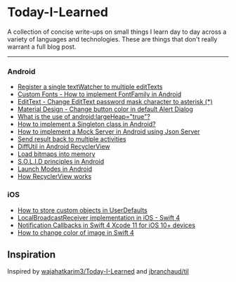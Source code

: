 # Today-I-Learned
A collection of concise write-ups on small things I learn day to day across a variety of languages and technologies. These are things that don't really warrant a full blog post.

---
### Android
* [Register a single textWatcher to multiple editTexts](/android/single_text_watcher.md)
* [Custom Fonts - How to implement FontFamily in Android](/android/custom_font.md)
* [EditText - Change EditText password mask character to asterisk (*)](/android/edittext_asterix.md)
* [Material Design - Change button color in default Alert Dialog](/android/android_alert_dialog.md)
* [What is the use of android:largeHeap="true"?](android/large_heap.md)
* [How to implement a Singleton class in Android?](android/singleton.md)
* [How to implement a Mock Server in Android using Json Server](android/mock_server.md)
* [Send result back to multiple activities](android/activity_result.md)
* [DiffUtil in Android RecyclerView](android/android_diffutil.md)
* [Load bitmaps into memory](android/load_bitmap.md)
* [S.O.L.I.D principles in Android](android/solid_principle.md)
* [Launch Modes in Android](/android/launch_modes.md)
* [How RecyclerView works](/android/android_recyclerview.md)


### iOS
* [How to store  custom objects in UserDefaults](/ios/custom_user_defaults.md)
* [LocalBroadcastReceiver implementation in iOS - Swift 4](/ios/local_broadcast_receiver.md)
* [Notification Callbacks in Swift 4 Xcode 11 for iOS 10+ devices](/ios/notification_callback.md)
* [How to change color of image in Swift 4](/ios/image_color.md)




## Inspiration
Inspired by [wajahatkarim3/Today-I-Learned](https://github.com/wajahatkarim3/Today-I-Learned) and [jbranchaud/til](https://github.com/jbranchaud/til)
